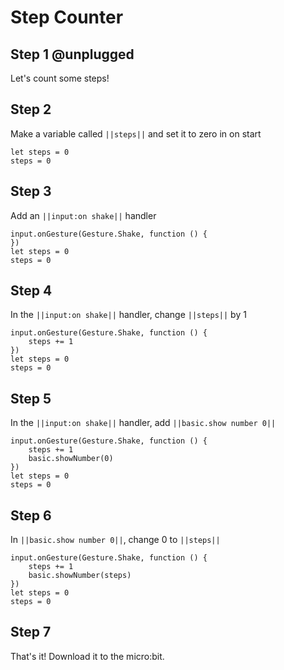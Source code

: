 # Step Counter

## Step 1 @unplugged

Let's count some steps!

## Step 2

Make a variable called `||steps||` and set it to zero in on start 

```blocks
let steps = 0
steps = 0
```

## Step 3

Add an ``||input:on shake||`` handler

```blocks
input.onGesture(Gesture.Shake, function () {
})
let steps = 0
steps = 0
```

## Step 4

In the ``||input:on shake||`` handler, change `||steps||` by 1

```blocks
input.onGesture(Gesture.Shake, function () {
    steps += 1
})
let steps = 0
steps = 0
```

## Step 5

In the ``||input:on shake||`` handler, add ``||basic.show number 0||``

```blocks
input.onGesture(Gesture.Shake, function () {
    steps += 1
    basic.showNumber(0)
})
let steps = 0
steps = 0
```

## Step 6

In ``||basic.show number 0||``, change 0 to `||steps||`

```blocks
input.onGesture(Gesture.Shake, function () {
    steps += 1
    basic.showNumber(steps)
})
let steps = 0
steps = 0
```


## Step 7

That's it! Download it to the micro:bit.

<script src="https://makecode.com/gh-pages-embed.js"></script><script>makeCodeRender("{{ site.makecode.home_url }}", "{{ site.github.owner_name }}/{{ site.github.repository_name }}");</script>
